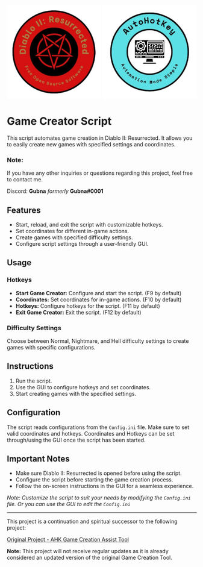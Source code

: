 <p align="center">
     <img width="250" height="250" src="https://github.com/Gubna-Tech/Diablo-2-Resurrected/blob/main/Assets/D2R%20Logo.png">
  <img width="250" height="250" src="https://github.com/Gubna-Tech/RuneScape/blob/main/Assets/Logo/LLARS/AHK%20Logo.png">
</p>

# Game Creator Script

This script automates game creation in Diablo II: Resurrected. It allows you to easily create new games with specified settings and coordinates.

### Note: 
If you have any other inquiries or questions regarding this project, feel free to contact me. 

Discord: **Gubna** *formerly* **Gubna#0001**

## Features

- Start, reload, and exit the script with customizable hotkeys.
- Set coordinates for different in-game actions.
- Create games with specified difficulty settings.
- Configure script settings through a user-friendly GUI.

## Usage

### Hotkeys

- **Start Game Creator:** Configure and start the script. (F9 by default)
- **Coordinates:** Set coordinates for in-game actions. (F10 by default)
- **Hotkeys:** Configure hotkeys for the script. (F11 by default)
- **Exit Game Creator:** Exit the script. (F12 by default)

### Difficulty Settings

Choose between Normal, Nightmare, and Hell difficulty settings to create games with specific configurations.

## Instructions

1. Run the script.
2. Use the GUI to configure hotkeys and set coordinates.
3. Start creating games with the specified settings.

## Configuration

The script reads configurations from the `Config.ini` file. Make sure to set valid coordinates and hotkeys.
Coordinates and Hotkeys can be set through/using the GUI once the script has been started.

## Important Notes

- Make sure Diablo II: Resurrected is opened before using the script.
- Configure the script before starting the game creation process.
- Follow the on-screen instructions in the GUI for a seamless experience.

*Note: Customize the script to suit your needs by modifying the `Config.ini` file. Or you can use the GUI to edit the `Config.ini`*

---

This project is a continuation and spiritual successor to the following project:

[Original Project - AHK Game Creation Assist Tool](https://www.unknowncheats.me/forum/diablo-series/479584-ahk-game-creation-assist-tool.html)

**Note:** This project will not receive regular updates as it is already considered an updated version of the original Game Creation Tool.
